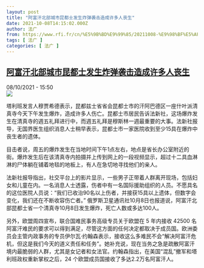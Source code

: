 ```yaml
---
layout: post
title: "阿富汗北部城市昆都士发生炸弹袭击造成许多人丧生"
date: 2021-10-08T14:15:02.000Z
author: 法广
from: https://www.rfi.fr/cn/%E5%9B%BD%E9%99%85/20211008-%E9%98%BF%E5%AF%8C%E6%B1%97%E5%8C%97%E9%83%A8%E5%9F%8E%E5%B8%82%E6%98%86%E9%83%BD%E5%A3%AB%E5%8F%91%E7%94%9F%E7%82%B8%E5%BC%B9%E8%A2%AD%E5%87%BB%E9%80%A0%E6%88%90%E8%AE%B8%E5%A4%9A%E4%BA%BA%E4%B8%A7%E7%94%9F
tags: [ 法广 ]
categories: [ 法广 ]
---
```

<!--1633702502000-->
[阿富汗北部城市昆都士发生炸弹袭击造成许多人丧生](https://www.rfi.fr/cn/%E5%9B%BD%E9%99%85/20211008-%E9%98%BF%E5%AF%8C%E6%B1%97%E5%8C%97%E9%83%A8%E5%9F%8E%E5%B8%82%E6%98%86%E9%83%BD%E5%A3%AB%E5%8F%91%E7%94%9F%E7%82%B8%E5%BC%B9%E8%A2%AD%E5%87%BB%E9%80%A0%E6%88%90%E8%AE%B8%E5%A4%9A%E4%BA%BA%E4%B8%A7%E7%94%9F)
------

<div>
<div>08/10/2021 - 15:50</div><img src="https://s.rfi.fr/media/display/9fd0b528-1095-11ec-b031-005056a97e36/62d81b3397e501c4b174ac7a5584f31562bb2a19.jpg"><div >                    <p>塔利班发言人穆贾希德表示，昆都兹士省省会昆都士市的汗阿巴德区一座什叶派清真寺今天下午发生爆炸，造成许多人伤亡。昆都士市居民告诉法新社，这场爆炸发生在清真寺的週五礼拜进行中，而週五礼拜是穆斯林一週最重要的大事。法新社报导，无国界医生组织消息人士稍早表示，昆都士市一家医院收到至少15具在爆炸中丧生者的遗体。</p><p>目击者说，周五的爆炸发生在当地时间下午1点左右，地点是省长办公室附近的街。爆炸发生后在该清真寺内拍摄并上传到网上的一段视频显示，超过十二具血淋淋的尸体躺在铺着地毯的地板上，有人在急切地寻找他们的亲人。</p><p>法新社报导指出，社交平台上的影片显示，一些男子正带着人群离开现场，包括妇女和儿童在内。一名消息人士透露，伤者中有一名国际援助组织的人员。不愿具名的这位医院人员说：“我们已收治90名以上伤者，并接获15具以上遗体，但数字会变化，我们还在不断收容伤亡者。” 俄罗斯卫星通讯社10月8日也报道说，阿富汗北部昆都士省一个清真寺10月8日发生爆炸，死亡人数或多达100人。</p><p>另外，欧盟周四宣布，联合国难民事务高级专员关于欧盟在 5 年内接收 42500 名阿富汗难民的要求可以得到满足，尽管这方面的任何决定都取决于成员国。欧洲委员会主管内政事务的专员伊尔瓦·约翰森表示，接收这么多难民不会“解决阿富汗危机，但这是我们今天的道义责任和任务”。她补充说，现在当务之急是疏散阿富汗境内最脆弱的人群，尤其是女记者和女法官。约翰森指出，在美国“混乱”撤军和塔利班政权重新掌权之后，24 个欧盟成员国接收了多达2.2万名阿富汗人。</p>                                            <div data-selfpromo-newsletter>    </div>    <div data-selfpromo-app>    </div>                </div>
</div>
